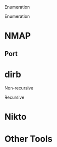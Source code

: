 Enumeration

Enumeration

# NMAP
## Port



# dirb
Non-recursive

Recursive

# Nikto

# Other Tools
